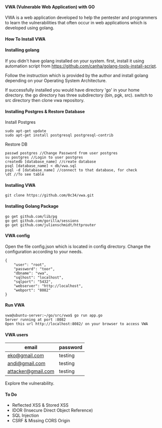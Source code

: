 #### VWA (Vulnerable Web Application) with GO 
VWA is a web application developed to help the pentester and programmers to learn the vulnerabilities that often occur in web applications which is developed using golang.

#### How To Install VWA

#### Installing golang
If you didn't have golang installed on your system. first, install it using automation script from https://github.com/canha/golang-tools-install-script.

Follow the instruction which is provided by the author and install golang depending on your Operating System Architecture.

If successfully installed you would have directory 'go' in your home directory. the go directory has three subdirectory (bin, pgk, src). switch to src directory then clone vwa repository. 

#### Installing Postgres & Restore Database
Install Postgres
```
sudo apt-get update
sudo apt-get install postgresql postgresql-contrib
```
Restore DB
```
passwd postgres //Change Password from user postgres
su postgres //Login to user postgres
createdb [database_name] //create database
psql [database_name] < db/vwa.sql
psql -d [database_name] //connect to that database, for check
\dt //To see table
```

#### Installing VWA
```
git clone https://github.com/0c34/vwa.git

```
#### Installing Golang Package
```
go get github.com/lib/pq
go get github.com/gorilla/sessions
go get github.com/julienschmidt/httprouter
```

#### VWA config
Open the file config.json which is located in config directory. Change the configuration according to your needs.

```
{
    "user": "root",
    "password": "toor",
    "dbname": "vwa",
    "sqlhost": "localhost",
    "sqlport": "5432",
    "webserver": "http://localhost",
    "webport": "8082"
}
```

#### Run VWA
```
vwa@ubuntu-server:~/go/src/vwa$ go run app.go
Server running at port :8082
Open this url http://localhost:8082/ on your browser to access VWA
```

#### VWA users

|		email		| password	|
|-------------------|-----------|
| eko@gmail.com		| testing	|
| andi@gmail.com	| testing	|
| attacker@gmail.com| testing	|

Explore the vulnerability.

#### To Do

* Reflected XSS & Stored XSS
* IDOR (Insecure Direct Object Reference)
* SQL Injection
* CSRF & Missing CORS Origin
